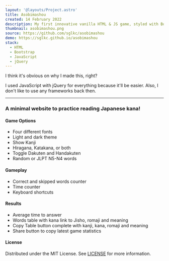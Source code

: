 ```yaml
---
layout: '@layouts/Project.astro'
title: Asobimashou
created: 14 February 2022
description: My first innovative vanilla HTML & JS game, styled with Bootstrap
thumbnail: asobimashou.png
source: https://github.com/sglkc/asobimashou
demo: https://sglkc.github.io/asobimashou
stack:
  - HTML
  - Bootstrap
  - JavaScript
  - jQuery
---
```


I think it's obvious on why I made this, right?

I used JavaScript with jQuery for everything because it'll be easier. Also, I
don't like to use any frameworks back then.

<hr />

### A minimal website to practice reading Japanese kana!

#### Game Options
- Four different fonts
- Light and dark theme
- Show Kanji
- Hiragana, Katakana, or both
- Toggle Dakuten and Handakuten
- Random or JLPT N5-N4 words

#### Gameplay
- Correct and skipped words counter
- Time counter
- Keyboard shortcuts

#### Results
- Average time to answer
- Words table with kana link to Jisho, romaji and meaning
- Copy Table button complete with kanji, kana, romaji and meaning
- Share button to copy latest game statistics

#### License
Distributed under the MIT License. See [LICENSE](LICENSE) for more information.
